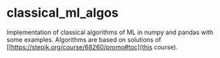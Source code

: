# classical_ml_algos
Implementation of classical algorithms of ML in numpy and pandas with some examples. Algorithms are based on solutions of [[https://stepik.org/course/68260/promo#toc](this course).
